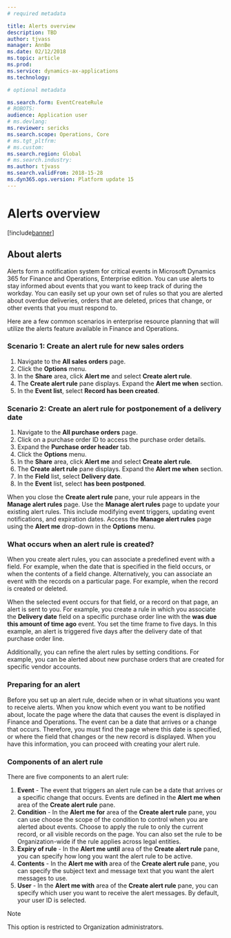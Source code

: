 ```yaml
---
# required metadata

title: Alerts overview
description: TBD
author: tjvass
manager: AnnBe
ms.date: 02/12/2018
ms.topic: article
ms.prod: 
ms.service: dynamics-ax-applications
ms.technology: 

# optional metadata

ms.search.form: EventCreateRule
# ROBOTS:
audience: Application user
# ms.devlang: 
ms.reviewer: sericks
ms.search.scope: Operations, Core
# ms.tgt_pltfrm: 
# ms.custom:
ms.search.region: Global
# ms.search.industry:
ms.author: tjvass
ms.search.validFrom: 2018-15-28
ms.dyn365.ops.version: Platform update 15
---
```


# Alerts overview

[!include[banner](../includes/banner.md)]

## About alerts
Alerts form a notification system for critical events in Microsoft Dynamics 365 for Finance and Operations, Enterprise edition. You can use alerts to stay informed about events that you want to keep track of during the workday. You can easily set up your own set of rules so that you are alerted about overdue deliveries, orders that are deleted, prices that change, or other events that you must respond to.

Here are a few common scenarios in enterprise resource planning that will utilize the alerts feature available in Finance and Operations.

### Scenario 1:  Create an alert rule for new sales orders
   1. Navigate to the **All sales orders** page.
   2. Click the **Options** menu.
   3. In the **Share** area, click **Alert me** and select  **Create alert rule**.
   4. The **Create alert rule** pane displays. Expand the **Alert me when** section. 
   5. In the **Event list**, select **Record has been created**. 

### Scenario 2:  Create an alert rule for postponement of a delivery date
   1. Navigate to the **All purchase orders** page.
   2. Click on a purchase order ID to access the purchase order details.
   3. Expand the **Purchase order header** tab. 
   4. Click the **Options** menu.
   5. In the **Share** area, click **Alert me** and select  **Create alert rule**.
   6. The **Create alert rule** pane displays. Expand the **Alert me when** section. 
   7. In the **Field** list, select **Delivery date**.
   8. In the **Event** list, select **has been postponed**. 
	
When you close the **Create alert rule** pane, your rule appears in the **Manage alert rules** page.  Use the **Manage alert rules** page to update your existing alert rules.  This include modifying event triggers, updating event notifications, and expiration dates.  Access the **Manage alert rules** page using the **Alert me** drop-down in the **Options** menu.

### What occurs when an alert rule is created?
When you create alert rules, you can associate a predefined event with a field. For example, when the date that is specified in the field occurs, or when the contents of a field change. Alternatively, you can associate an event with the records on a particular page. For example, when the record is created or deleted. 

When the selected event occurs for that field, or a record on that page, an alert is sent to you. For example, you create a rule in which you associate the **Delivery date** field on a specific purchase order line with the **was due this amount of time ago** event. You set the time frame to five days. In this example, an alert is triggered five days after the delivery date of that purchase order line. 

Additionally, you can refine the alert rules by setting conditions. For example, you can be alerted about new purchase orders that are created for specific vendor accounts. 

### Preparing for an alert
Before you set up an alert rule, decide when or in what situations you want to receive alerts. When you know which event you want to be notified about, locate the page where the data that causes the event is displayed in Finance and Operations. The event can be a date that arrives or a change that occurs. Therefore, you must find the page where this date is specified, or where the field that changes or the new record is displayed. When you have this information, you can proceed with creating your alert rule.

### Components of an alert rule
There are five components to an alert rule:

   1. **Event** - The event that triggers an alert rule can be a date that arrives or a specific change that occurs. Events are defined in the **Alert me when** area of the **Create alert rule** pane.
   2. **Condition** - In the **Alert me for** area of the **Create alert rule** pane, you can use choose the scope of the condition to control when you are alerted about events.  Choose to apply the rule to only the current record, or all visible records on the page.  You can also set the rule to be Organization-wide if the rule applies across legal entities.
   3. **Expiry of rule** - In the **Alert me until** area of the **Create alert rule** pane, you can specify how long you want the alert rule to be active.
   4. **Contents** - In the **Alert me with** area of the **Create alert rule** pane, you can specify the subject text and message text that you want the alert messages to use. 
   5. **User** - In the **Alert me with** area of the **Create alert rule** pane, you can specify which user you want to receive the alert messages. By default, your user ID is selected.  
   > [!Note]
   > This option is restricted to Organization administrators.

